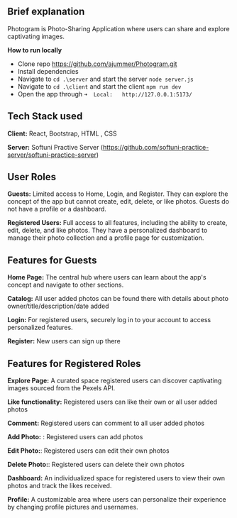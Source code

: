 ## Brief explanation

Photogram is Photo-Sharing Application where users can share and explore captivating images.

**How to run locally**
- Clone repo https://github.com/ajummer/Photogram.git
- Install dependencies
- Navigate to `cd .\server` and start the server `node server.js`
- Navigate to `cd .\client` and start the client `npm run dev`
- Open the app through ` ➜  Local:   http://127.0.0.1:5173/ `


## Tech Stack used

**Client:** React, Bootstrap, HTML , CSS

**Server:** Softuni Practive Server (https://github.com/softuni-practice-server/softuni-practice-server)


## User Roles
**Guests:** Limited access to Home, Login, and Register. They can explore the concept of the app but cannot create, edit, delete, or like photos. Guests do not have a profile or a dashboard.

**Registered Users:** Full access to all features, including the ability to create, edit, delete, and like photos. They have a personalized dashboard to manage their photo collection and a profile page for customization.

## Features for Guests
**Home Page:** The central hub where users can learn about the app's concept and navigate to other sections.

**Catalog:** All user added photos can be found there with details about photo owner/title/description/date added 

**Login:** For registered users, securely log in to your account to access personalized features.

**Register:**  New users can sign up there

## Features for Registered Roles

**Explore Page:** A curated space registered users can discover captivating images sourced from the Pexels API.

**Like functionality:** Registered users can like their own or all user added photos 

**Comment:**  Registered users can comment to all user added photos

**Add Photo:** : Registered users can add photos

**Edit Photo:**: Registered users can edit their own photos

**Delete Photo:**: Registered users can delete their own photos

**Dashboard:** An individualized space for registered users to view their own photos and track the likes received.

**Profile:** A customizable area where users can personalize their experience by changing profile pictures and usernames.










